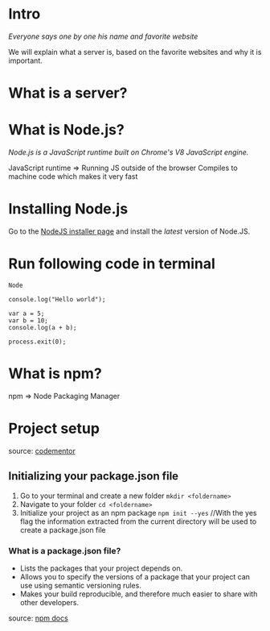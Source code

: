 # Intro
_Everyone says one by one his name and favorite website_

We will explain what a server is, based on the favorite websites and why it is important.

# What is a server?

# What is Node.js?
_Node.js is a JavaScript runtime built on Chrome's V8 JavaScript engine._

JavaScript runtime => Running JS outside of the browser
Compiles to machine code which makes it very fast

# Installing Node.js
Go to the [NodeJS installer page](https://nodejs.org/en/download/current/) and install the *latest* version of Node.JS.


# Run following code in terminal
```
Node

console.log("Hello world");

var a = 5;
var b = 10;
console.log(a + b);

process.exit(0);
```

# What is npm?
npm => Node Packaging Manager


# Project setup
source: [codementor](https://www.codementor.io/iykyvic/writing-your-nodejs-apps-using-es6-6dh0edw2o)
## Initializing your package.json file
1. Go to your terminal and create a new folder `mkdir <foldername>`
2. Navigate to your folder `cd <foldername>`
3. Initialize your project as an npm package `npm init --yes` //With the yes flag the information extracted from the current directory will be used to create a package.json file
### What is a package.json file?
- Lists the packages that your project depends on.
- Allows you to specify the versions of a package that your project can use using semantic versioning rules.
- Makes your build reproducible, and therefore much easier to share with other developers.

source: [npm docs](https://docs.npmjs.com/getting-started/using-a-package.json)
